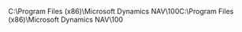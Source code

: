 <span data-ttu-id="ba64a-101">C:\\Program Files \(x86\)\\Microsoft Dynamics NAV\\100</span><span class="sxs-lookup"><span data-stu-id="ba64a-101">C:\\Program Files \(x86\)\\Microsoft Dynamics NAV\\100</span></span>